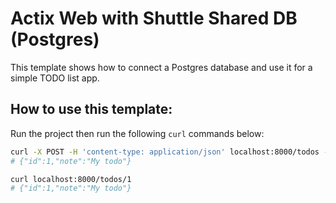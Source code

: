# Actix Web with Shuttle Shared DB (Postgres)

This template shows how to connect a Postgres database and use it for a simple TODO list app.

## How to use this template:

Run the project then run the following `curl` commands below:

```bash
curl -X POST -H 'content-type: application/json' localhost:8000/todos --data '{"note":"My todo"}'
# {"id":1,"note":"My todo"}

curl localhost:8000/todos/1
# {"id":1,"note":"My todo"}
```
